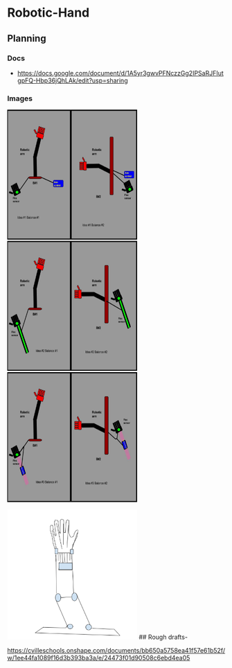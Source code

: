 # Robotic-Hand

## Planning

### Docs

- https://docs.google.com/document/d/1A5yr3gwvPFNczzGg2IPSaRJFIutgpFQ-Hbp36jQhLAk/edit?usp=sharing

### Images
<img src="Idea%231's.jpg?raw=true" width="300" height="300"> <img src="Idea%232's.jpg?raw=true" width="300" height="300"> <img src="Idea%233's.jpg?raw=true" width="300" height="300"> 

<img src="Screenshot%202021-02-04%20at%2012.52.41%20PM.png?raw=true" width="300" height="300">
## Rough drafts- 

https://cvilleschools.onshape.com/documents/bb650a5758ea41f57e61b52f/w/1ee44fa1089f16d3b393ba3a/e/24473f01d90508c6ebd4ea05
